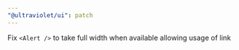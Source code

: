 ```yaml
---
"@ultraviolet/ui": patch
---
```


Fix `<Alert />` to take full width when available allowing usage of link
